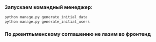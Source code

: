 ### Запускаем командный менеджер:

```bash
python manage.py generate_initial_data
python manage.py generate_initial_users
```

### По джентльменскому соглашению не лазим во фронтенд
